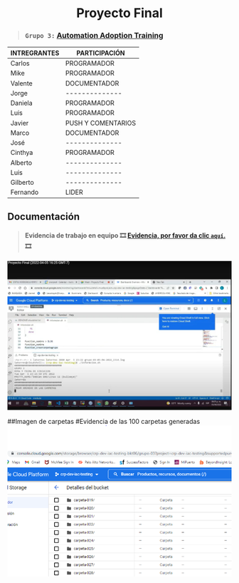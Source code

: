 <h1 align="center"> Proyecto Final </h1>

> ### `Grupo 3:` [**Automation Adoption Training**](https://classroom.google.com/c/NDc3NDE2Njk4MjM2/a/NDgxMTUxNDQ0MzUz/details)



|INTREGRANTES  | PARTICIPACIÓN      | 
|------------- | --------------     |
|Carlos        | PROGRAMADOR        |
|Mike          | PROGRAMADOR        |
|Valente       | DOCUMENTADOR       |
|Jorge         | --------------     |
|Daniela       | PROGRAMADOR        |
|Luis          | PROGRAMADOR        |
|Javier        | PUSH Y COMENTARIOS |
|Marco         | DOCUMENTADOR       |
|José          | --------------     |
|Cinthya       |  PROGRAMADOR       |
|Alberto       | --------------     |
|Luis          | --------------     |
|Gilberto      | --------------     |
|Fernando      | LIDER              |

## Documentación 












> #### **Evidencia de trabajo en equipo** :film_strip: [Evidencia, por favor da clic `aquí`.](https://mail.google.com/mail/u/0/?tab=rm&ogbl#inbox/FMfcgzGmvnzQrwKRjNdzRqKwsCkBKvSL?projector=1) :film_strip:

<!-- Este deberia ser el video -->
<img src="Imagenes/v1.jpg" width="800">



##Imagen de carpetas
#Evidencia  de las 100 carpetas generadas
<img src="Imagenes/prueba1.PNG" width="800">




